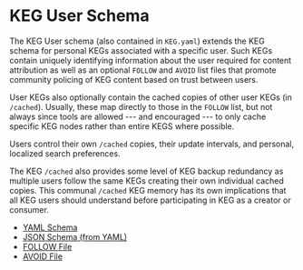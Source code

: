# KEG User Schema

The KEG User schema (also contained in `KEG.yaml`) extends the KEG
schema for personal KEGs associated with a specific user. Such KEGs
contain uniquely identifying information about the user required for
content attribution as well as an optional `FOLLOW` and `AVOID` list
files that promote community policing of KEG content based on trust
between users.

User KEGs also optionally contain the cached copies of other user KEGs
(in `/cached`). Usually, these map directly to those in the `FOLLOW`
list, but not always since tools are allowed --- and encouraged --- to
only cache specific KEG nodes rather than entire KEGS where possible.

Users control their own `/cached` copies, their update intervals, and
personal, localized search preferences.

The KEG `/cached` also provides some level of KEG backup redundancy as
multiple users follow the same KEGs creating their own individual cached
copies. This communal `/cached` KEG memory has its own implications that
all KEG users should understand before participating in KEG as a creator
or consumer.

* [YAML Schema](DATA.yaml)
* [JSON Schema (from YAML)](DATA.json)
* [FOLLOW File](/follow-file)
* [AVOID File](/avoid-file)
